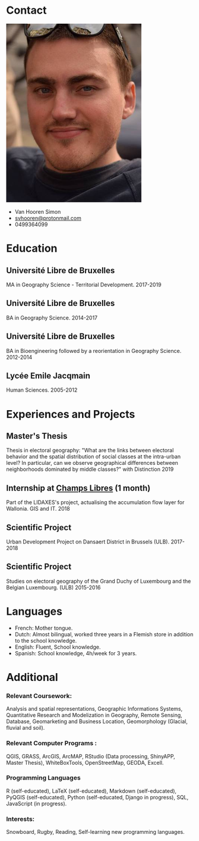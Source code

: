 # Contact

![Simon](/images/Photocv.png)


* Van Hooren Simon
* svhooren@protonmail.com
* 0499364099

# Education

## Université Libre de Bruxelles 
MA in Geography Science - Territorial Development.                                                                    2017-2019
## Université Libre de Bruxelles 
BA in Geography Science.                                                                                             2014-2017
## Université Libre de Bruxelles
BA in Bioengineering followed by a reorientation in Geography Science.                                               2012-2014
## Lycée Emile Jacqmain
Human Sciences.                                                                                                      2005-2012

# Experiences and Projects

## Master's Thesis                                                        
Thesis in electoral geography: "What are the links between electoral behavior and the spatial distribution of social classes at the intra-urban level? In particular, can we observe geographical differences between neighborhoods dominated by middle classes?" with Distinction                                                                                           2019
## Internship at [Champs Libres](https://www.champs-libres.coop) (1 month)
Part of the LIDAXES's project, actualising the accumulation flow layer for Wallonia. GIS and IT.                     2018
## Scientific Project
Urban Development Project on Dansaert District in Brussels (ULB).                                                    2017-2018
## Scientific Project
Studies on electoral geography of the Grand Duchy of Luxembourg and the Belgian Luxembourg. (ULB)                    2015-2016

# Languages

* French: Mother tongue.
* Dutch: Almost bilingual, worked three years in a Flemish store in addition to the school knowledge.
* English: Fluent, School knowledge.
* Spanish: School knowledge, 4h/week for 3 years.

# Additional

### Relevant Coursework: 
Analysis and spatial representations, Geographic Informations Systems, Quantitative Research and Modelization in Geography, Remote Sensing, Database, Geomarketing and Business Location, Geomorphology (Glacial, fluvial and soil).
### Relevant Computer Programs :
QGIS, GRASS, ArcGIS, ArcMAP, RStudio (Data processing, ShinyAPP, Master Thesis), WhiteBoxTools, OpenStreetMap, GEODA, Excell.
### Programming Languages
R (self-educated), LaTeX (self-educated), Markdown (self-educated), PyQGIS (self-educated), Python (self-educated, Django in progress), SQL, JavaScript (in progress).
### Interests:
Snowboard, Rugby, Reading, Self-learning new programming languages.






